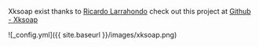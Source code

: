 Xksoap exist thanks to [Ricardo Larrahondo](https://ricardorlg.github.io) check out this project at [Github - Xksoap](https://github.com/ricardorlg/Xksoap)

![_config.yml]({{ site.baseurl }}/images/xksoap.png)
